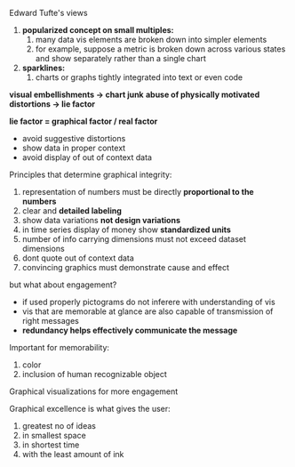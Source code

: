 

Edward Tufte's views

1. **popularized concept on small multiples:**
	1. many data vis elements are broken down into simpler elements
	2. for example, suppose a metric is broken down across various states and show separately rather than a single chart
2. **sparklines:**
	1. charts or graphs tightly integrated into text or even code

**visual embellishments -> chart junk**
**abuse of physically motivated distortions -> lie factor**

**lie factor = graphical factor / real factor**

- avoid suggestive distortions
- show data in proper context
- avoid display of out of context data


Principles that determine graphical integrity:
1. representation of numbers must be directly **proportional to the numbers**
2. clear and **detailed labeling**
3. show data variations **not design variations**
4. in time series display of money show **standardized units**
5. number of info carrying dimensions must not exceed dataset dimensions
6. dont quote out of context data
7. convincing graphics must demonstrate cause and effect


but what about engagement?
- if used properly pictograms do not inferere with understanding of vis
- vis that are memorable at glance are also capable of transmission of right messages
- **redundancy helps effectively communicate the message**


Important for memorability:
1. color
2. inclusion of human recognizable object


Graphical visualizations for more engagement



Graphical excellence is what gives the user:
1. greatest no of ideas
2. in smallest space
3. in shortest time
4. with the least amount of ink